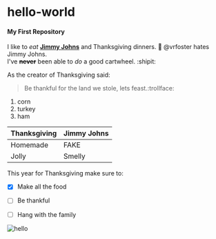 # hello-world
#### My First Repository 

I like to _eat_ [**Jimmy Johns**](https://online.jimmyjohns.com/#/login) and Thanksgiving dinners. :poultry_leg: 
@vrfoster hates Jimmy Johns.  
I've ~~**never**~~ been able to _do_ a good cartwheel. :shipit: 

As the creator of Thanksgiving said:
> Be thankful for the land we stole,
> lets feast.:trollface:

1. corn
1. turkey
1. ham

Thanksgiving | Jimmy Johns
------------ | -------------
Homemade | FAKE
Jolly | Smelly

This year for Thanksgiving make sure to:
- [x] Make all the food
- [ ] Be thankful
- [ ] Hang with the family 


![hello](https://s.hswstatic.com/gif/thanksgiving-orig.jpg)

